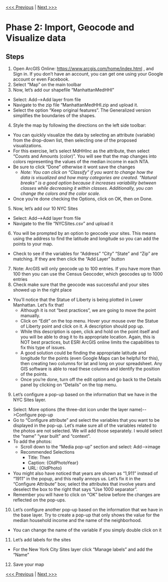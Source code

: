 [<<< Previous](1basic.md)  | [Next >>>](3layer1.md)  

# Phase 2: Import, Geocode and Visualize data

## Steps

1.	Open ArcGIS Online: https://www.arcgis.com/home/index.html , and Sign in. If you don’t have an account, you can get one using your Google account or even Facebook.
2.	Select “Map” on the main toolbar
3.	Now, let’s add our shapefile “ManhattanMedHHI”
* Select: Add-->Add layer from file
* Navigate to the zip file “ManhattanMedHHI.zip and upload it.
* Select the option “Keep original features”. The Generalized version simplifies the boundaries of the shapes.
4.	Style the map by following the directions on the left side toolbar:
* You can quickly visualize the data by selecting an attribute (variable) from the drop-down list, then selecting one of the proposed visualizations.
* For this exercise, let’s select MdHHInc as the attribute, then select “Counts and Amounts (color)”. You will see that the map changes into colors representing the values of the median income in each NTA.
* Be sure to click “Done” otherwise it wont save the changes
  * *Note: You can click on “Classify” if you want to change how the data is visualized and how many categories are created. “Natural breaks” is a good option because it increases variability between classes while decreasing it within classes. Additionally, you can change the colors and the color scale.*
* Once you’re done checking the Options, click on OK, then on Done.
5. Now, let’s add our 10 NYC Sites
* Select: Add-->Add layer from file
* Navigate to the file “NYCSites.csv” and upload it
6. You will be prompted by an option to geocode your sites. This means using the address to find the latitude and longitude so you can add the points to your map.
* Check to see if the variables for “Address” “City” “State” and “Zip” are matching. If they are then click the “Add Layer” button
7. Note: ArcGIS will only geocode up to 100 entries. If you have more than 100 then you can use the Census Geocoder, which geocodes up to 1000 entries
8. Check make sure that the geocode was successful and your sites showed up in the right place
* You’ll notice that the Statue of Liberty is being plotted in Lower Manhattan. Let’s fix that!
  * Although it is not “best practices”, we are going to move the point manually.
  * Click on “Edit” on the top menu. Hover your mouse over the Statue of Liberty point and click on it. A description should pop up.
  * While this description is open, click and hold on the point itself and you will be able to drag it to its appropriate location. Again, this is NOT best practices, but ESRI ArcGIS online limits the capabilities to fix this type of issues.
  * A good solution could be finding the appropriate latitude and longitude for the points (even Google Maps can be helpful for this), then creating two columns for lat and long on your spreadsheet. Any GIS software is able to read these columns and identify the position of the points.
  * Once you’re done, turn off the edit option and go back to the Details panel by clicking on “Details” on the top menu.
9.	Let’s configure a pop-up based on the information that we have in the NYC Sites layer. 
* Select: More options (the three-dot icon under the layer name)-->Configure pop-up
* Go to “Configure attribute” and select the variables that you want to be displayed in the pop-up. Let’s make sure all of the variables related to the photos are not selected. We will add those separately. I would select the “name” “year built” and “context”.
* To add the photos:
  * Scroll down to the “Media pop-up” section and select: Add-->image 
  * Recommended Selections
    * Title: Then
    * Caption: {OldPhotoYear}
    * URL: {OldPhoto}
* You might also have noticed that years are shown as “1,911” instead of “1911” in the popup, and this really annoys us. Let’s fix it in the “Configure Attribute” box; select the attributes that involve years and deselect the box to the right that says “Use 1000 separator”. 
* Remember you will have to click on “OK” below before the changes are reflected on the pop-ups.
10.	Let’s configure another pop-up based on the information that we have in the base layer. 	Try to create a pop-up that only shows the value for the median household income and the name of the neighborhood.
* You can change the name of the variable if you simply double click on it
11.	Let’s add labels for the sites
* For the New York City Sites layer click “Manage labels” and add the “Name”
12.	Save your map


[<<< Previous](1basic.md)  | [Next >>>](3layer1.md)  
